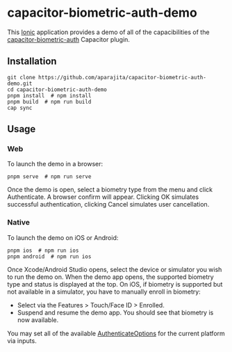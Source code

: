 # capacitor-biometric-auth-demo

This [Ionic](https://ionicframework.com) application provides a demo of all of the capacibilities of the [capacitor-biometric-auth](https://github.com/aparajita/capacitor-biometric-auth) Capacitor plugin.

## Installation

```shell
git clone https://github.com/aparajita/capacitor-biometric-auth-demo.git
cd capacitor-biometric-auth-demo
pnpm install  # npm install
pnpm build  # npm run build
cap sync
```

## Usage

### Web

To launch the demo in a browser:

```shell
pnpm serve  # npm run serve
```

Once the demo is open, select a biometry type from the menu and click Authenticate. A browser confirm will appear. Clicking OK simulates successful authentication, clicking Cancel simulates user cancellation.

### Native

To launch the demo on iOS or Android:

```shell
pnpm ios  # npm run ios
pnpm android  # npm run ios
```

Once Xcode/Android Studio opens, select the device or simulator you wish to run the demo on. When the demo app opens, the supported biometry type and status is displayed at the top. On iOS, if biometry is supported but not available in a simulator, you have to manually enroll in biometry:

- Select via the Features > Touch/Face ID > Enrolled.
- Suspend and resume the demo app. You should see that biometry is now available.

You may set all of the available [AuthenticateOptions](https://github.com/aparajita/capacitor-biometric-auth/blob/main/src/definitions.ts#L41) for the current platform via inputs.
